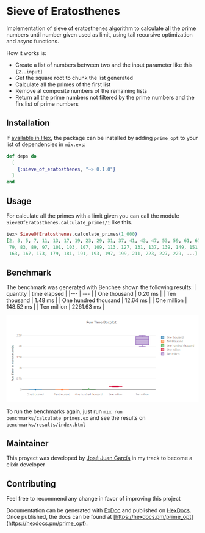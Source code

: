 # Sieve of Eratosthenes

Implementation of sieve of eratosthenes algorithm to calculate all the prime numbers until number given used as limit, using tail recursive optimization and async functions.

How it works is:
* Create a list of numbers between two and the input parameter like this `[2..input]`
* Get the square root to chunk the list generated
* Calculate all the primes of the first list
* Remove al composite numbers of the remaining lists
* Return all the prime numbers not filtered by the prime numbers and the firs list of prime numbers

## Installation

If [available in Hex](https://hex.pm/docs/publish), the package can be installed
by adding `prime_opt` to your list of dependencies in `mix.exs`:

```elixir
def deps do
  [
    {:sieve_of_eratosthenes, "~> 0.1.0"}
  ]
end
```

## Usage
For calculate all the primes with a limit given you can call the module `SieveOfEratosthenes.calculate_primes/1` like this.
```elixir
iex> SieveOfEratosthenes.calculate_primes(1_000)
[2, 3, 5, 7, 11, 13, 17, 19, 23, 29, 31, 37, 41, 43, 47, 53, 59, 61, 67, 71, 73,
 79, 83, 89, 97, 101, 103, 107, 109, 113, 127, 131, 137, 139, 149, 151, 157,
 163, 167, 173, 179, 181, 191, 193, 197, 199, 211, 223, 227, 229, ...]
```
## Benchmark
The benchmark was generated with Benchee shown the following results:
| quantity | time elapsed |
|--- | --- |
| One thousand | 0.20 ms |
| Ten thousand | 1.48 ms |
| One hundred thousand | 12.64 ms |
| One million | 148.52 ms |
| Ten million | 2261.63 ms |

![chart](benchmarks/chart.png)

To run the benchmarks again, just run `mix run benchmarks/calculate_primes.ex` and see the results on `benchmarks/results/index.html`

## Maintainer
This proyect was developed by [José Juan García](https://github.com/Dante7) in my track to become a elixir developer

## Contributing
Feel free to recommend any change in favor of improving this project

Documentation can be generated with [ExDoc](https://github.com/elixir-lang/ex_doc)
and published on [HexDocs](https://hexdocs.pm). Once published, the docs can
be found at [https://hexdocs.pm/prime_opt](https://hexdocs.pm/prime_opt).


